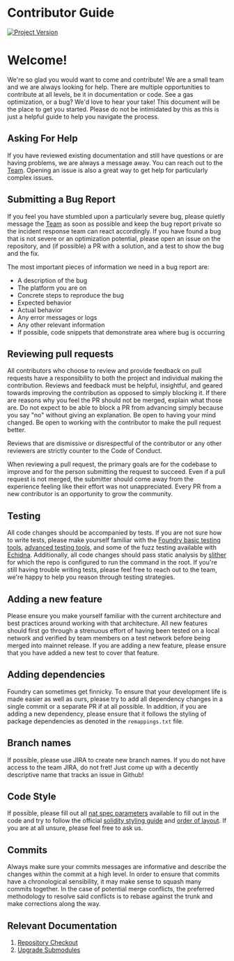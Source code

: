 # Contributor Guide

[![Project Version][version-image]][version-url]

# Welcome!

We're so glad you would want to come and contribute! We are a small team and we are always looking for help. There are multiple opportunities to contribute at all levels, be it in documentation or code. See a gas optimization, or a bug? We'd love to hear your take! This document will be the place to get you started. Please do not be intimidated by this as this is just a helpful guide to help you navigate the process.

## Asking For Help

If you have reviewed existing documentation and still have questions or are having problems, we are always a message away. You can reach out to the [Team](mailto:rules@thrackle.io). Opening an issue is also a great way to get help for particularly complex issues. 

## Submitting a Bug Report

If you feel you have stumbled upon a particularly severe bug, please quietly message the [Team](mailto:rules@thrackle.io) as soon as possible and keep the bug report private so the incident response team can react accordingly. If you have found a bug that is not severe or an optimization potential, please open an issue on the repository, and (if possible) a PR with a solution, and a test to show the bug and the fix.  

The most important pieces of information we need in a bug report are:

- A description of the bug
- The platform you are on
- Concrete steps to reproduce the bug
- Expected behavior
- Actual behavior
- Any error messages or logs
- Any other relevant information
- If possible, code snippets that demonstrate area where bug is occurring

## Reviewing pull requests

All contributors who choose to review and provide feedback on pull requests have a responsibility to both the project and individual making the contribution. Reviews and feedback must be helpful, insightful, and geared towards improving the contribution as opposed to simply blocking it. If there are reasons why you feel the PR should not be merged, explain what those are. Do not expect to be able to block a PR from advancing simply because you say "no" without giving an explanation. Be open to having your mind changed. Be open to working with the contributor to make the pull request better.

Reviews that are dismissive or disrespectful of the contributor or any other reviewers are strictly counter to the Code of Conduct.

When reviewing a pull request, the primary goals are for the codebase to improve and for the person submitting the request to succeed. Even if a pull request is not merged, the submitter should come away from the experience feeling like their effort was not unappreciated. Every PR from a new contributor is an opportunity to grow the community.

## Testing

All code changes should be accompanied by tests. If you are not sure how to write tests, please make yourself familiar with the [Foundry basic testing tools](https://book.getfoundry.sh/forge/writing-tests), [advanced testing tools](https://book.getfoundry.sh/forge/advanced-testing), and some of the fuzz testing available with [Echidna](https://github.com/crytic/echidna). Additionally, all code changes should pass static analysis by [slither](https://github.com/crytic/slither) for which the repo is configured to run the command in the root. If you're still having trouble writing tests, please feel free to reach out to the team, we're happy to help you reason through testing strategies.

## Adding a new feature

Please ensure you make yourself familiar with the current architecture and best practices around working with that architecture. All new features should first go through a strenuous effort of having been tested on a local network and verified by team members on a test network before being merged into mainnet release. If you are adding a new feature, please ensure that you have added a new test to cover that feature. 

## Adding dependencies

Foundry can sometimes get finnicky. To ensure that your development life is made easier as well as ours, please try to add all dependency changes in a single commit or a separate PR if at all possible. In addition, if you are adding a new dependency, please ensure that it follows the styling of package dependencies as denoted in the `remappings.txt` file.

## Branch names

If possible, please use JIRA to create new branch names. If you do not have access to the team JIRA, do not fret! Just come up with a decently descriptive name that tracks an issue in Github!

## Code Style

If possible, please fill out all [nat spec parameters](https://docs.soliditylang.org/en/latest/natspec-format.html) available to fill out in the code and try to follow the official [solidity styling guide](https://docs.soliditylang.org/en/latest/style-guide.html) and [order of layout](https://docs.soliditylang.org/en/latest/style-guide.html#order-of-layout). If you are at all unsure, please feel free to ask us. 

## Commits

Always make sure your commits messages are informative and describe the changes within the commit at a high level. In order to ensure that commits have a chronological sensibility, it may make sense to squash many commits together. In the case of potential merge conflicts, the preferred methodology to resolve said conflicts is to rebase against the trunk and make corrections along the way.

## Relevant Documentation

1. [Repository Checkout][checkoutRepo-url]
2. [Upgrade Submodules][upgradeSubmodules-url]

<!-- These are the body links -->
[checkoutRepo-url]: docs/contributorGuides/CHECKOUT-REPO.md
[upgradeSubmodules-url]: docs/contributorGuides/SUBMODULE-UPGRADE.md

<!-- These are the header links -->
[version-image]: https://img.shields.io/badge/Version-2.2.0-brightgreen?style=for-the-badge&logo=appveyor
[version-url]: https://github.com/thrackle-io/forte-rules-engine
